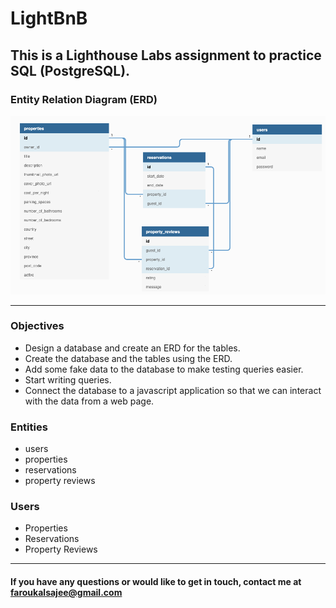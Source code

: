 # LightBnB
## This is a Lighthouse Labs assignment to practice SQL (PostgreSQL).

### Entity Relation Diagram (ERD)
![created diagram pic](https://github.com/faroukalsajee/LightBnB/blob/main/Docs/IPbSqz9.png)

---
### Objectives
* Design a database and create an ERD for the tables.
* Create the database and the tables using the ERD.
* Add some fake data to the database to make testing queries easier.
* Start writing queries.
* Connect the database to a javascript application so that we can interact with the data from a web page.
### Entities
* users
* properties
* reservations
* property reviews
### Users
* Properties
* Reservations
* Property Reviews
---
#### If you have any questions or would like to get in touch, contact me at faroukalsajee@gmail.com
